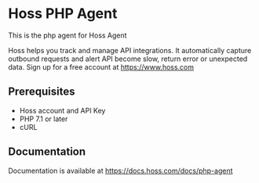 # Hoss PHP Agent

This is the php agent for Hoss Agent

Hoss helps you track and manage API integrations. It automatically capture outbound requests and alert API become slow, return error or unexpected data. Sign up for a free account at https://www.hoss.com


## Prerequisites

- Hoss account and API Key
- PHP 7.1 or later
- cURL

## Documentation

Documentation is available at https://docs.hoss.com/docs/php-agent

  